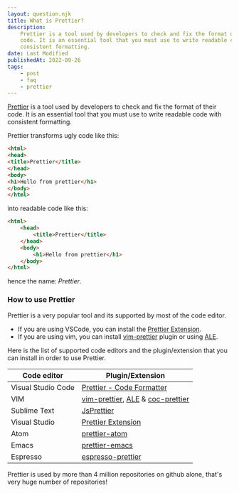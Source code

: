 ```yaml
---
layout: question.njk
title: What is Prettier?
description:
    Prettier is a tool used by developers to check and fix the format of their
    code. It is an essential tool that you must use to write readable code with
    consistent formatting.
date: Last Modified
publishedAt: 2022-09-26
tags:
    - post
    - faq
    - prettier
---
```


[Prettier][1] is a tool used by developers to check and fix the format of their
code. It is an essential tool that you must use to write readable code with
consistent formatting.

Prettier transforms ugly code like this:

<!-- prettier-ignore-start -->
```html
<html>
<head>
<title>Prettier</title>
</head>
<body>
<h1>Hello from prettier</h1>
</body>
</html>
```
<!-- prettier-ignore-end -->

into readable code like this:

```html
<html>
    <head>
        <title>Prettier</title>
    </head>
    <body>
        <h1>Hello from prettier</h1>
    </body>
</html>
```

hence the name: _Prettier_.

### How to use Prettier

Prettier is a very popular tool and its supported by most of the code editor.

-   If you are using VSCode, you can install the [Prettier Extension][2].
-   If you are using vim, you can install [vim-prettier][3] plugin or using
    [ALE][4].

Here is the list of supported code editors and the plugin/extension that you
can install in order to use Prettier.

| Code editor        | Plugin/Extension                                |
| ------------------ | ----------------------------------------------- |
| Visual Studio Code | [Prettier - Code Formatter][2]                  |
| VIM                | [vim-prettier][3], [ALE][4] & [coc-prettier][5] |
| Sublime Text       | [JsPrettier][6]                                 |
| Visual Studio      | [Prettier Extension][7]                         |
| Atom               | [prettier-atom][8]                              |
| Emacs              | [prettier-emacs][9]                             |
| Espresso           | [espresso-prettier][10]                         |

Prettier is used by more than 4 million repositories on github alone, that's
very huge number of repositories!

[1]: https://prettier.io/
[2]: https://marketplace.visualstudio.com/items?itemName=esbenp.prettier-vscode
[3]: https://github.com/prettier/vim-prettier
[4]: https://github.com/dense-analysis/ale
[5]: https://github.com/neoclide/coc-prettier
[6]: https://packagecontrol.io/packages/JsPrettier
[7]: https://github.com/madskristensen/JavaScriptPrettier
[8]: https://github.com/prettier/prettier-atom
[9]: https://github.com/prettier/prettier-emacs
[10]: https://github.com/eablokker/espresso-prettier
